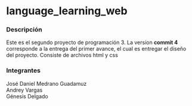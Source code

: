 # language_learning_web

### Descripción
Este es el segundo proyecto de programación 3. La version **commit 4** corresponde a la entrega del primer avance, el cual es entregar el diseño del proyecto. Consiste de archivos html y css 

### Integrantes
José Daniel Medrano Guadamuz  
Andrey Vargas  
Génesis Delgado  

